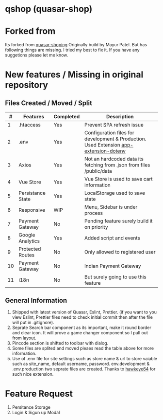 # qshop (quasar-shop)

# Forked from

Its forked from [quasar-shoping](https://github.com/mayur091193/quasar-shopping) Originally build by Mayur Patel. But has following things are missing. I tried my best to fix it. If you have any suggetions please let me know.

# New features / Missing in original repository

## Files Created / Moved / Split

| #   | Features          | Completed | Description                                                                                                                                      |
| --- | ----------------- | --------- | ------------------------------------------------------------------------------------------------------------------------------------------------ |
| 1   | .htaccess         | Yes       | Prevent SPA refresh issue                                                                                                                        |
| 2   | .env              | Yes       | Configuration files for development & Production. Used Extension [app-extension-dotenv](https://github.com/quasarframework/app-extension-dotenv) |
| 3   | Axios             | Yes       | Not an hardcoded data its fetching from .json from files /public/data                                                                            |
| 4   | Vue Store         | Yes       | Vue Store is used to save cart information                                                                                                       |
| 5   | Persistance State | Yes       | LocalStorage used to save state                                                                                                                  |
| 6   | Responsive        | WIP       | Menu, Sidebar is under process                                                                                                                   |
| 7   | Payment Gateway   | No        | Pending feature surely build it on priority                                                                                                      |
| 8   | Google Analytics  | Yes       | Added script and events                                                                                                                          |
| 9   | Protected Routes  | No        | Only allowed to registered user                                                                                                                  |
| 10  | Payment Gateway   | No        | Indian Payment Gateway                                                                                                                           |
| 11  | i18n              | No        | But surely going to use this feature                                                                                                             |

## General Information

1. Shipped with latest version of Quasar, Eslint, Prettier. (if you want to you view Eslint, Prettier files need to check initial commit then after the file will put in .gitignore).
2. Seprate Search bar component as its important, make it round border and clear icon. It will prove a game changer component so I pull out from layout.
3. Pincode section is shifted to toolbar with dialog.
4. Some files are splited and moved pleaes read the table above for more information.
5. Use of .env file for site settings such as store name & url to store vaiable such as site_name, default username, password. env.development & .env.production two seprate files are created. Thanks to [hawkeye64](https://github.com/quasarframework/app-extension-dotenv) for such nice extension.

# Feature Request

1. Persitance Storage
2. Login & Sigun up Modal
